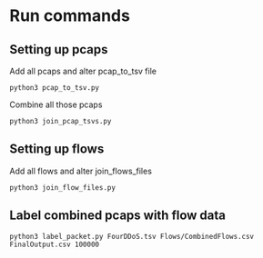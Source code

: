 # Run commands

## Setting up pcaps

Add all pcaps and alter pcap_to_tsv file

`python3 pcap_to_tsv.py`

Combine all those pcaps 

`python3 join_pcap_tsvs.py`

## Setting up flows 

Add all flows and alter join_flows_files

`python3 join_flow_files.py`

## Label combined pcaps with flow data 

`python3 label_packet.py FourDDoS.tsv Flows/CombinedFlows.csv FinalOutput.csv 100000`
